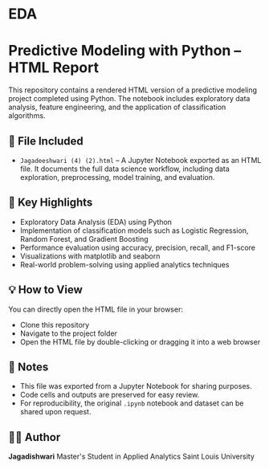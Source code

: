 # EDA


# Predictive Modeling with Python – HTML Report

This repository contains a rendered HTML version of a predictive modeling project completed using Python. The notebook includes exploratory data analysis, feature engineering, and the application of classification algorithms.

## 📁 File Included

* `Jagadeeshwari (4) (2).html` – A Jupyter Notebook exported as an HTML file. It documents the full data science workflow, including data exploration, preprocessing, model training, and evaluation.

## 🧠 Key Highlights

* Exploratory Data Analysis (EDA) using Python
* Implementation of classification models such as Logistic Regression, Random Forest, and Gradient Boosting
* Performance evaluation using accuracy, precision, recall, and F1-score
* Visualizations with matplotlib and seaborn
* Real-world problem-solving using applied analytics techniques

## 💡 How to View

You can directly open the HTML file in your browser:

* Clone this repository
* Navigate to the project folder
* Open the HTML file by double-clicking or dragging it into a web browser

## 📌 Notes

* This file was exported from a Jupyter Notebook for sharing purposes.
* Code cells and outputs are preserved for easy review.
* For reproducibility, the original `.ipynb` notebook and dataset can be shared upon request.

## 👩‍💻 Author

**Jagadishwari**
Master's Student in Applied Analytics
Saint Louis University


